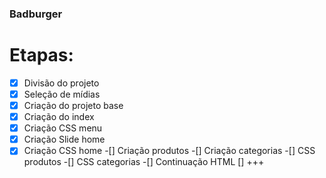 ### Badburger

# Etapas:

-[x] Divisão do projeto
-[x] Seleção de mídias
-[x] Criação do projeto base
-[x] Criação do index
-[x] Criação CSS menu
-[x] Criação Slide home
-[x] Criação CSS home
-[] Criação produtos
-[] Criação categorias
-[] CSS produtos
-[] CSS categorias
-[] Continuação HTML
[] +++